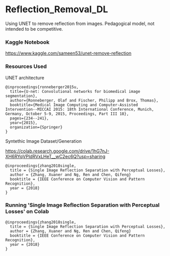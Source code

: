 # Reflection_Removal_DL
Using UNET to remove reflection from images. Pedagogical model, not intended to be competitive.


### Kaggle Notebook

https://www.kaggle.com/sameen53/unet-remove-reflection


### Resources Used

UNET architecture
```
@inproceedings{ronneberger2015u,
  title={U-net: Convolutional networks for biomedical image segmentation},
  author={Ronneberger, Olaf and Fischer, Philipp and Brox, Thomas},
  booktitle={Medical Image Computing and Computer-Assisted Intervention--MICCAI 2015: 18th International Conference, Munich, Germany, October 5-9, 2015, Proceedings, Part III 18},
  pages={234--241},
  year={2015},
  organization={Springer}
}
```

Syntethic Image Dataset/Generation

https://colab.research.google.com/drive/1hG7nJ-XH6RYqVPldRVxLHeT__wC2ec6Q?usp=sharing

```
@inproceedings{zhang2018single,
  title = {Single Image Reflection Separation with Perceptual Losses},
  author = {Zhang, Xuaner and Ng, Ren and Chen, Qifeng}
  booktitle = {IEEE Conference on Computer Vision and Pattern Recognition},
  year = {2018}
}
```



### Running 'Single Image Reflection Separation with Perceptual Losses' on Colab

```
@inproceedings{zhang2018single,
  title = {Single Image Reflection Separation with Perceptual Losses},
  author = {Zhang, Xuaner and Ng, Ren and Chen, Qifeng}
  booktitle = {IEEE Conference on Computer Vision and Pattern Recognition},
  year = {2018}
}
```

